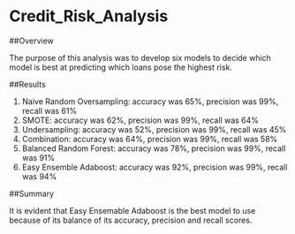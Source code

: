# Credit_Risk_Analysis

##Overview 

The purpose of this analysis was to develop six models to decide which model is best at predicting which loans pose the highest risk. 

##Results 

1. Naive Random Oversampling: accuracy was 65%, precision was 99%, recall was 61% 
2. SMOTE: accuracy was 62%, precision was 99%, recall was 64% 
3. Undersampling: accuracy was 52%, precision was 99%, recall was 45% 
4. Combination: accuracy was 64%, precision was 99%, recall was 58% 
5. Balanced Random Forest: accuracy was 78%, precision was 99%, recall was 91%
6. Easy Ensemble Adaboost: accuracy was 92%, precision was 99%, recall was 94% 

##Summary 

It is evident that Easy Ensemable Adaboost is the best model to use because of its balance of its accuracy, precision and recall scores. 
